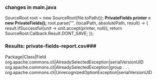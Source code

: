 ### changes in main.java
SourceRoot root = new SourceRoot(file.toPath());
       **PrivateFields printer = new PrivateFields();** 
       root.parse("", (localPath, absolutePath, result) -> {
           result.ifSuccessful(unit -> unit.accept(printer, null));
           return SourceRoot.Callback.Result.DONT_SAVE;
       });
### Results: private-fields-report.csv###
Package|Class|Field
org.apache.commons.cli|AlreadySelectedException|serialVersionUID
org.apache.commons.cli|AlreadySelectedException|group
.
.
.
org.apache.commons.cli|UnrecognizedOptionException|serialVersionUID
